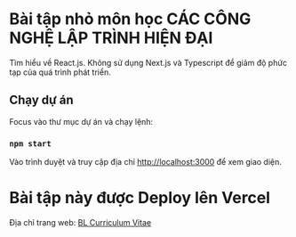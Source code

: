 # Bài tập nhỏ môn học CÁC CÔNG NGHỆ LẬP TRÌNH HIỆN ĐẠI

Tìm hiểu về React.js.
Không sử dụng Next.js và Typescript để giảm độ phức tạp của quá trình phát triển.

## Chạy dự án

Focus vào thư mục dự án và chạy lệnh:

### `npm start`

Vào trình duyệt và truy cập địa chỉ [http://localhost:3000](http://localhost:3000) để xem giao diện.

# Bài tập này được Deploy lên Vercel

Địa chỉ trang web: [BL Curriculum Vitae](https://bl-curriculum-vitae.vercel.app/)
